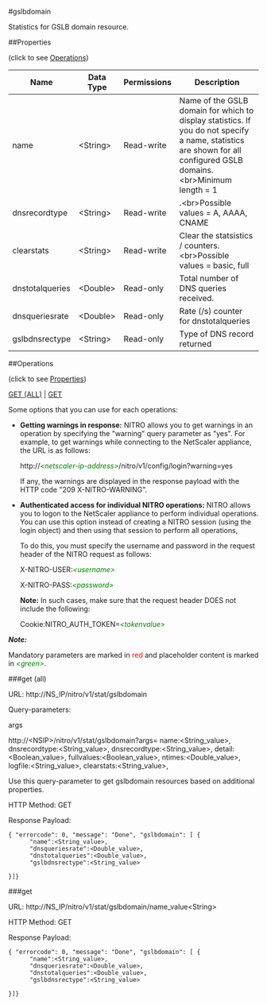 #gslbdomain

Statistics for GSLB domain resource.


##Properties 
<span>(click to see [Operations](#operations))</span>


<table><thead><tr><th>Name</th><th> Data Type</th><th> Permissions</th><th>Description</th></tr></thead><tbody><tr><td>name</td><td>&lt;String></td><td>Read-write</td><td>Name of the GSLB domain for which to display statistics. If you do not specify a name, statistics are shown for all configured GSLB domains.&lt;br>Minimum length = 1</td><tr><tr><td>dnsrecordtype</td><td>&lt;String></td><td>Read-write</td><td>.&lt;br>Possible values = A, AAAA, CNAME</td><tr><tr><td>clearstats</td><td>&lt;String></td><td>Read-write</td><td>Clear the statsistics / counters.&lt;br>Possible values = basic, full</td><tr><tr><td>dnstotalqueries</td><td>&lt;Double></td><td>Read-only</td><td>Total number of DNS queries received.</td><tr><tr><td>dnsqueriesrate</td><td>&lt;Double></td><td>Read-only</td><td>Rate (/s) counter for dnstotalqueries</td><tr><tr><td>gslbdnsrectype</td><td>&lt;String></td><td>Read-only</td><td>Type of DNS record returned</td><tr></tbody></table>
##Operations 
<span>(click to see [Properties](#properties))</span>


[GET (ALL)](#get-(all)) | [GET](#get)


Some options that you can use for each operations:
<ul><li><p><b>Getting warnings in response:</b> NITRO allows you to get warnings in an operation by specifying the "warning" query parameter as "yes". For example, to get warnings while connecting to the NetScaler appliance, the URL is as follows:</p><p>http://<span style="color:green;font-style:italic;">&lt;netscaler-ip-address&gt;</span>/nitro/v1/config/login?warning=yes</p><p>If any, the warnings are displayed in the response payload with the HTTP code "209 X-NITRO-WARNING".</p></li><li><p><b>Authenticated access for individual NITRO operations:</b> NITRO allows you to logon to the NetScaler appliance to perform individual operations. You can use this option instead of creating a NITRO session (using the login object) and then using that session to perform all operations,</p><p>To do this, you must specify the username and password in the request header of the NITRO request as follows:</p><p>X-NITRO-USER:<span style="color:green;font-style:italic;">&lt;username&gt;</span></p><p>X-NITRO-PASS:<span style="color:green;font-style:italic;">&lt;password&gt;</span></p><p><b>Note:</b> In such cases, make sure that the request header DOES not include the following:</p><p>Cookie:NITRO_AUTH_TOKEN=<span style="color:green;font-style:italic;">&lt;tokenvalue&gt;</span></p></li></ul>



***Note:*** 
Mandatory parameters are marked in <span style="color:#FF0000;">red</span> and placeholder content is marked in <span style="color:green;font-style:italic">&lt;green&gt;</span>.

###get (all)



URL: http://NS_IP/nitro/v1/stat/gslbdomain
Query-parameters:
args
http://&lt;NSIP&gt;/nitro/v1/stat/gslbdomain?args=      name:&lt;String_value&gt;,      dnsrecordtype:&lt;String_value&gt;,      dnsrecordtype:&lt;String_value&gt;,      detail:&lt;Boolean_value&gt;,      fullvalues:&lt;Boolean_value&gt;,      ntimes:&lt;Double_value&gt;,      logfile:&lt;String_value&gt;,      clearstats:&lt;String_value&gt;,
Use this query-parameter to get gslbdomain resources based on additional properties.



HTTP Method: GET
Response Payload: ```{ "errorcode": 0, "message": "Done", "gslbdomain": [ {      "name":<String_value>,      "dnsqueriesrate":<Double_value>,      "dnstotalqueries":<Double_value>,      "gslbdnsrectype":<String_value>}]}```



###get



URL: http://NS_IP/nitro/v1/stat/gslbdomain/name_value&lt;String&gt;
HTTP Method: GET
Response Payload: ```{ "errorcode": 0, "message": "Done", "gslbdomain": [ {      "name":<String_value>,      "dnsqueriesrate":<Double_value>,      "dnstotalqueries":<Double_value>,      "gslbdnsrectype":<String_value>}]}```



